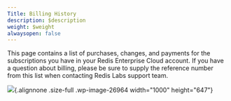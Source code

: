 ```yaml
---
Title: Billing History
description: $description
weight: $weight
alwaysopen: false
---
```

This page contains a list of purchases, changes, and payments for the
subscriptions you have in your Redis Enterprise Cloud account. If you
have a question about billing, please be sure to supply the reference
number from this list when contacting Redis Labs support team.

![](/wp-content/uploads/2017/04/billing_history.png){.alignnone
.size-full .wp-image-26964 width="1000" height="647"}

